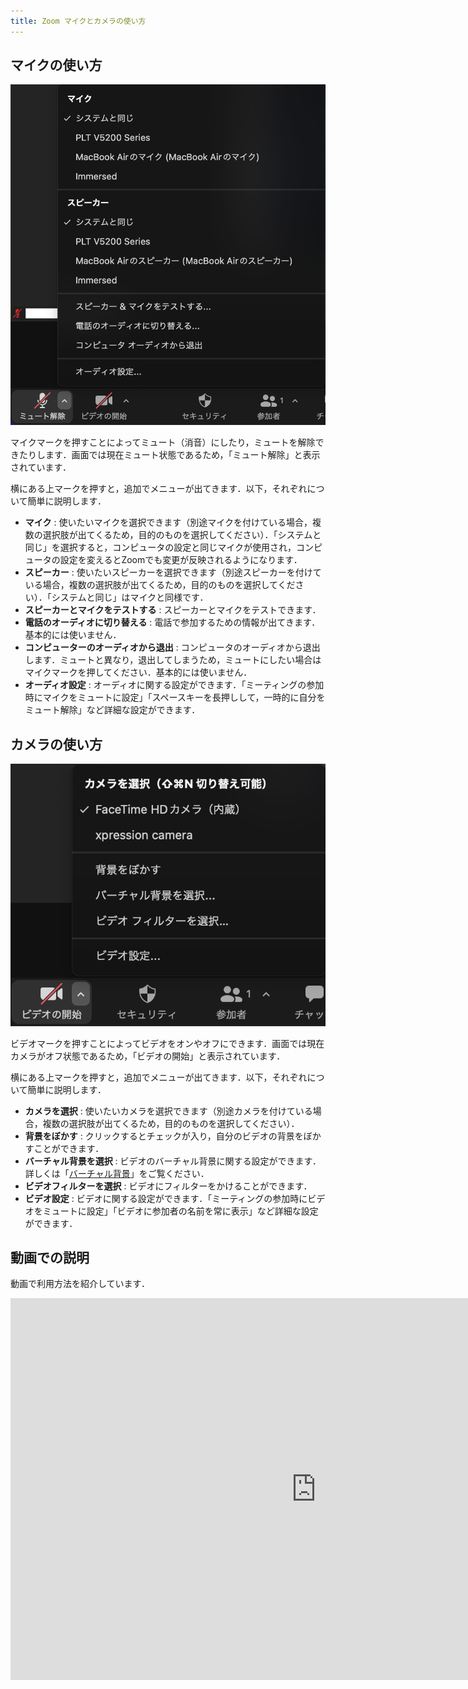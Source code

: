 ```yaml
---
title: Zoom マイクとカメラの使い方
---
```


## マイクの使い方

![マイクのメニュー](1_mic_menu.png)

マイクマークを押すことによってミュート（消音）にしたり，ミュートを解除できたりします．画面では現在ミュート状態であるため，「ミュート解除」と表示されています．

横にある上マークを押すと，追加でメニューが出てきます．以下，それぞれについて簡単に説明します．
  * **マイク** : 使いたいマイクを選択できます（別途マイクを付けている場合，複数の選択肢が出てくるため，目的のものを選択してください）．「システムと同じ」を選択すると，コンピュータの設定と同じマイクが使用され，コンピュータの設定を変えるとZoomでも変更が反映されるようになります．
  * **スピーカー** : 使いたいスピーカーを選択できます（別途スピーカーを付けている場合，複数の選択肢が出てくるため，目的のものを選択してください）．「システムと同じ」はマイクと同様です．
  * **スピーカーとマイクをテストする** : スピーカーとマイクをテストできます．
  * **電話のオーディオに切り替える** : 電話で参加するための情報が出てきます．基本的には使いません．
  * **コンピューターのオーディオから退出** : コンピュータのオーディオから退出します．ミュートと異なり，退出してしまうため，ミュートにしたい場合はマイクマークを押してください．基本的には使いません．
  * **オーディオ設定** : オーディオに関する設定ができます．「ミーティングの参加時にマイクをミュートに設定」「スペースキーを長押しして，一時的に自分をミュート解除」など詳細な設定ができます．

## カメラの使い方

![カメラのメニュー](2_cam_menu.png)

ビデオマークを押すことによってビデオをオンやオフにできます．画面では現在カメラがオフ状態であるため，「ビデオの開始」と表示されています．

横にある上マークを押すと，追加でメニューが出てきます．以下，それぞれについて簡単に説明します．
  * **カメラを選択** : 使いたいカメラを選択できます（別途カメラを付けている場合，複数の選択肢が出てくるため，目的のものを選択してください）．
  * **背景をぼかす** : クリックするとチェックが入り，自分のビデオの背景をぼかすことができます．<!-- 詳しくは「[バーチャル背景](virtual_background/)」をご覧ください． -->
  * **バーチャル背景を選択** : ビデオのバーチャル背景に関する設定ができます．詳しくは「[バーチャル背景](virtual_background/)」をご覧ください．
  * **ビデオフィルターを選択** : ビデオにフィルターをかけることができます．
  * **ビデオ設定** : ビデオに関する設定ができます．「ミーティングの参加時にビデオをミュートに設定」「ビデオに参加者の名前を常に表示」など詳細な設定ができます．

## 動画での説明

動画で利用方法を紹介しています．

<iframe width="978" height="611" src="https://www.youtube.com/embed/z9Eyo_CY-LQ" frameborder="0" allow="accelerometer; autoplay; encrypted-media; gyroscope; picture-in-picture" allowfullscreen></iframe>
